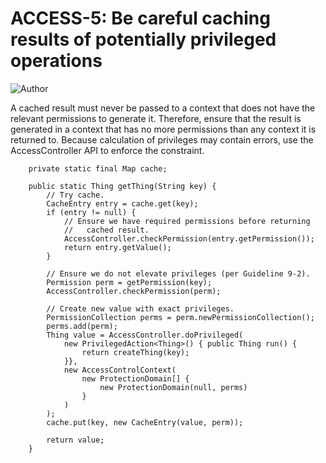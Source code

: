# ACCESS-5: Be careful caching results of potentially privileged operations
![Author](https://img.shields.io/badge/Author-Oracle-blue.svg)


A cached result must never be passed to a context that does not have the relevant permissions to generate it. Therefore, ensure that the result is generated in a context that has no more permissions than any context it is returned to. Because calculation of privileges may contain errors, use the AccessController API to enforce the constraint.

        private static final Map cache;

        public static Thing getThing(String key) {
            // Try cache.
            CacheEntry entry = cache.get(key);
            if (entry != null) {
                // Ensure we have required permissions before returning
                //   cached result.
                AccessController.checkPermission(entry.getPermission());
                return entry.getValue();
            }

            // Ensure we do not elevate privileges (per Guideline 9-2).
            Permission perm = getPermission(key);
            AccessController.checkPermission(perm);

            // Create new value with exact privileges.
            PermissionCollection perms = perm.newPermissionCollection();
            perms.add(perm);
            Thing value = AccessController.doPrivileged(
                new PrivilegedAction<Thing>() { public Thing run() {
                    return createThing(key);
                }},
                new AccessControlContext(
                    new ProtectionDomain[] {
                        new ProtectionDomain(null, perms)
                    }
                )
            );
            cache.put(key, new CacheEntry(value, perm));

            return value;
        }
